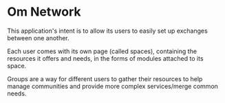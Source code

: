 # Om Network

This application's intent is to allow its users to easily set up exchanges between one another.

Each user comes with its own page (called spaces), containing the resources it offers and needs, in the forms of modules attached to its space.

Groups are a way for different users to gather their resources to help manage communities
and provide more complex services/merge common needs.
